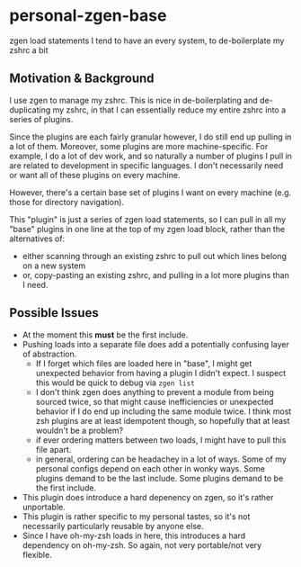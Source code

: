 # personal-zgen-base

zgen load statements I tend to have an every system, to de-boilerplate my zshrc a bit

## Motivation & Background

I use zgen to manage my zshrc. This is nice in de-boilerplating and de-duplicating my zshrc, in that I can essentially
reduce my entire zshrc into a series of plugins.

Since the plugins are each fairly granular however, I do still end up pulling in a lot of them. Moreover, some plugins
are more machine-specific. For example, I do a lot of dev work, and so naturally a number of plugins I pull in are
related to development in specific languages. I don't necessarily need or want all of these plugins on every machine.

However, there's a certain base set of plugins I want on every machine (e.g. those for directory navigation).

This "plugin" is just a series of zgen load statements, so I can pull in all my "base" plugins in one line at the top of
my zgen load block, rather than the alternatives of:
- either scanning through an existing zshrc to pull out which lines belong on a new system
- or, copy-pasting an existing zshrc, and pulling in a lot more plugins than I need.

## Possible Issues

- At the moment this **must** be the first include.
- Pushing loads into a separate file does add a potentially confusing layer of abstraction.
  - If I forget which files are loaded here in "base", I might get unexpected behavior from having a plugin I didn't
    expect. I suspect this would be quick to debug via `zgen list`
  - I don't think zgen does anything to prevent a module from being sourced twice, so that might cause inefficiencies or
    unexpected behavior if I do end up including the same module twice. I think most zsh plugins are at least idempotent
    though, so hopefully that at least wouldn't be a problem?
  - if ever ordering matters between two loads, I might have to pull this file apart.
  - in general, ordering can be headachey in a lot of ways. Some of my personal configs depend on each other in wonky
    ways. Some plugins demand to be the last include. Some plugins demand to be the first include.
- This plugin does introduce a hard depenency on zgen, so it's rather unportable.
- This plugin is rather specific to my personal tastes, so it's not necessarily particularly reusable by anyone else.
- Since I have oh-my-zsh loads in here, this introduces a hard dependency on oh-my-zsh. So again, not very portable/not
  very flexible.
